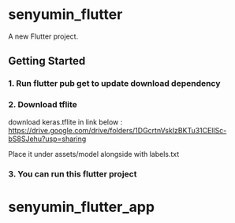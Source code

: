 # senyumin_flutter

A new Flutter project.

## Getting Started

### 1. Run flutter pub get to update download dependency
### 2. Download tflite
download keras.tflite in link below :
https://drive.google.com/drive/folders/1DGcrtnVskIzBKTu31CEllSc-bS8SJehu?usp=sharing

Place it under assets/model alongside with labels.txt

### 3. You can run this flutter project

# senyumin_flutter_app
